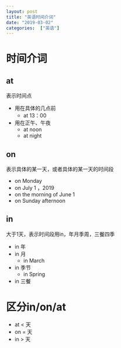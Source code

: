 ```yaml
---
layout: post
title: "英语时间介词"
date: "2019-03-02"
categories:  ["英语"]
---
```


# 时间介词

## at

表示时间点

- 用在具体的几点前
    - at 13：00
- 用在正午、午夜
    - at noon
    - at night

## on

表示具体的某一天，或者具体的某一天的时间段

- on Monday
- on July 1 ，2019
- on the morning of June 1
- on Sunday afternoon

## in

大于1天，表示时间段用in，年月季周，三餐四季

- in 年
- in 月
    - in March
- in 季节
    - in Spring
- in 三餐

# 区分in/on/at

- at < 天
- on = 天
- in > 天

